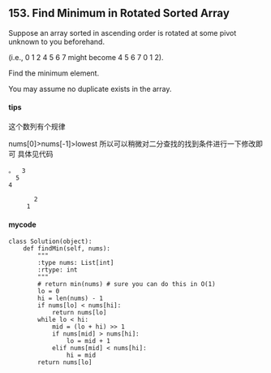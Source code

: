 ## 153. Find Minimum in Rotated Sorted Array

Suppose an array sorted in ascending order is rotated at some pivot unknown to you beforehand.

(i.e., 0 1 2 4 5 6 7 might become 4 5 6 7 0 1 2).

Find the minimum element.

You may assume no duplicate exists in the array.

#### tips
这个数列有个规律

nums[0]>nums[-1]>lowest 所以可以稍微对二分查找的找到条件进行一下修改即可 具体见代码


```
。  3 
  5
4
         
       2
     1
```

#### mycode
```
class Solution(object):
    def findMin(self, nums):
        """
        :type nums: List[int]
        :rtype: int
        """
        # return min(nums) # sure you can do this in O(1)
        lo = 0
        hi = len(nums) - 1
        if nums[lo] < nums[hi]:
            return nums[lo]
        while lo < hi:
            mid = (lo + hi) >> 1
            if nums[mid] > nums[hi]:
                lo = mid + 1
            elif nums[mid] < nums[hi]:
                hi = mid
        return nums[lo]
```
